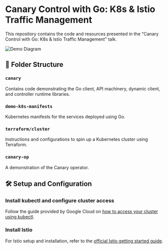 # Canary Control with Go: K8s & Istio Traffic Management

This repository contains the code and resources presented in the "Canary Control with Go: K8s & Istio Traffic Management" talk.

![Demo Diagram](./assets/image.png)

## 📂 Folder Structure

### `canary`
Contains code demonstrating the Go client, API machinery, dynamic client, and controller runtime libraries.

### `demo-k8s-manifests`
Kubernetes manifests for the services deployed using Go.

### `terraform/cluster`
Instructions and configurations to spin up a Kubernetes cluster using Terraform.

### `canary-op`
A demonstration of the Canary operator.

## 🛠 Setup and Configuration

### Install kubectl and configure cluster access
Follow the guide provided by Google Cloud on [how to access your cluster using kubectl](https://cloud.google.com/kubernetes-engine/docs/how-to/cluster-access-for-kubectl).

### Install Istio
For Istio setup and installation, refer to the [official Istio getting started guide](https://istio.io/latest/docs/setup/getting-started/).
